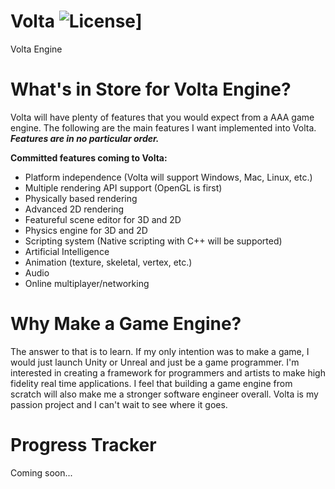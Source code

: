 # Volta ![License](https://img.shields.io/badge/License-Apache_2.0-green.svg)]
Volta Engine 

# What's in Store for Volta Engine?

Volta will have plenty of features that you would expect from a AAA game engine. The following are the main features I want implemented into Volta. ***Features are in no particular order.***

**Committed features coming to Volta:**

  * Platform independence (Volta will support Windows, Mac, Linux, etc.)
  * Multiple rendering API support (OpenGL is first)
  * Physically based rendering
  * Advanced 2D rendering
  * Featureful scene editor for 3D and 2D
  * Physics engine for 3D and 2D
  * Scripting system (Native scripting with C++ will be supported)
  * Artificial Intelligence
  * Animation (texture, skeletal, vertex, etc.)
  * Audio
  * Online multiplayer/networking

# Why Make a Game Engine?

The answer to that is to learn. If my only intention was to make a game, I would just launch Unity or Unreal and just be a game programmer. I'm interested in creating a framework for programmers and artists to make high fidelity real time applications. I feel that building a game engine from scratch will also make me a stronger software engineer overall. Volta is my passion project and I can't wait to see where it goes. 

# Progress Tracker
Coming soon...
